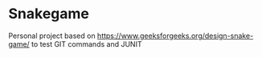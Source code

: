 # Snakegame
Personal project based on https://www.geeksforgeeks.org/design-snake-game/ to test GIT commands and JUNIT
